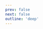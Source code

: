```yaml
---
prev: false
next: false
outline: 'deep'
---
```


<script>
import '../../../src/avatar';
import '../../../src/badge';
import '../../../src/badge-wrapper';
import '../../../src/banner';
import '../../../src/base-button';
import '../../../src/bottom-navigation';
import '../../../src/rating-slider';
import '../../../src/bottom-navigation-item';
import '../../../src/base-button';
import '../../../src/button';
import '../../../src/base-button';
import '../../../src/bottom-sheet';
import '../../../src/checkbox';
import '../../../src/divider';
import '../../../src/icon-button';
import '../../../src/input';
import '../../../src/modal';
import '../../../src/notice';
import '../../../src/pinwheel';
import '../../../src/pinwheel-group';
import '../../../src/progress-indicator';
import '../../../src/radio';
import '../../../src/radio-group';
import '../../../src/route';
import '../../../src/row';
import '../../../src/segmented-button';
import '../../../src/segmented-button-group';
import '../../../src/chip';
import '../../../src/chip-group';
import '../../../src/skeleton';
import '../../../src/spinner';
import '../../../src/step-indicator';
import '../../../src/stepper';
import '../../../src/switch';
import '../../../src/text-field';
import '../../../src/textarea';
import '../../../src/toast';
import '../../../src/tooltip';
import '../../../src/empty-state';
import '../../../src/button';
import '../../../styles/theme.css';
import '@tapsioss/icons/dist/icons';
import "cemnama"

</script>

<!-- @content -->
